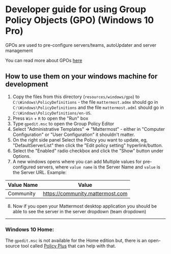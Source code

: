 # Developer guide for using Group Policy Objects (GPO) (Windows 10 Pro)

GPOs are used to pre-configure servers/teams, autoUpdater and server management

You can read more about GPOs [here](https://learn.microsoft.com/en-us/previous-versions/windows/desktop/policy/group-policy-objects)

## How to use them on your windows machine for development

1. Copy the files from this directory (`resources/windows/gpo`) to `C:\Windows\PolicyDefinitions` - the file `mattermost.admx` should go in `C:\Windows\PolicyDefinitions` and the file `mattermost.adml` should go in `C:\Windows\PolicyDefinitions/en-US`.
2. Press `Win` + `R` to open the "Run" box
3. Type `gpedit.msc` to open the Group Policy Editor
4. Select "Administrative Templates" => "Mattermost" - either in "Computer Configuration" or "User Configuration" it shouldn't matter.
5. On the right side panel Select the Policy you want to update, eg, "DefaultServerList" then click the "Edit policy setting" hyperlink/button.
6. Select the "Enabled" radio checkbox and click the "Show" button under Options.
7. A new windows opens where you can add Multiple values for pre-configured servers, where `value name` is the Server Name and `value` is the Server URL.
Example:   

| Value Name | Value                            |
|------------|----------------------------------|
| Community  | <https://community.mattermost.com> |
8. Now if you open your Mattermost desktop application you should be able to see the server in the server dropdown (team dropdown)

---

### Windows 10 Home:
The `gpedit.msc` is not available for the Home edition but, there is an open-source tool called [Policy Plus](https://github.com/Fleex255/PolicyPlus) that can help with that.
